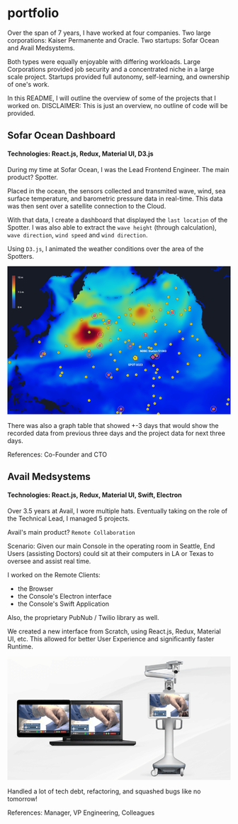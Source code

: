 # portfolio

Over the span of 7 years, I have worked at four companies.
Two large corporations: Kaiser Permanente and Oracle.
Two startups: Sofar Ocean and Avail Medsystems.

Both types were equally enjoyable with differing workloads.
Large Corporations provided job security and a concentrated niche in a large scale project.
Startups provided full autonomy, self-learning, and ownership of one's work.

In this README, I will outline the overview of some of the projects that I worked on.
DISCLAIMER: This is just an overview, no outline of code will be provided.

## Sofar Ocean Dashboard

#### Technologies: React.js, Redux, Material UI, D3.js

During my time at Sofar Ocean, I was the Lead Frontend Engineer.
The main product? Spotter.

Placed in the ocean, the sensors collected and transmited wave, wind, sea surface temperature, and barometric pressure data in real-time.
This data was then sent over a satellite connection to the Cloud.

With that data, I create a dashboard that displayed the `last location` of the Spotter.
I was also able to extract the `wave height` (through calculation), `wave direction`, `wind speed` and `wind direction`.

Using `D3.js`, I animated the weather conditions over the area of the Spotters.

![Conditions](images/conditions.png)

There was also a graph table that showed +-3 days that would show the recorded data from previous three days and the project data for next three days.

References: Co-Founder and CTO

## Avail Medsystems

#### Technologies: React.js, Redux, Material UI, Swift, Electron

Over 3.5 years at Avail, I wore multiple hats.
Eventually taking on the role of the Technical Lead, I managed 5 projects.

Avail's main product? `Remote Collaboration`

Scenario: Given our main Console in the operating room in Seattle, End Users (assisting Doctors) could sit at their computers in LA or Texas to oversee and assist real time.

I worked on the Remote Clients:

- the Browser
- the Console's Electron interface
- the Console's Swift Application

Also, the proprietary PubNub / Twilio library as well.

We created a new interface from Scratch, using React.js, Redux, Material UI, etc.
This allowed for better User Experience and significantly faster Runtime.

![Conditions](images/avail.png)

Handled a lot of tech debt, refactoring, and squashed bugs like no tomorrow!

References: Manager, VP Engineering, Colleagues
